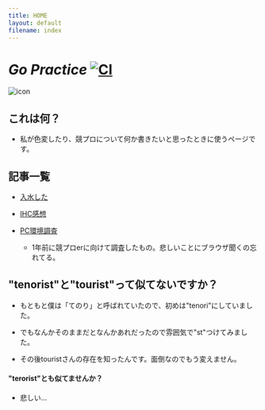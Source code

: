 ```yaml
---
title: HOME
layout: default
filename: index
---
```


# __*Go Practice*__ [![CI](https://github.com/tenorist/GoPractice/actions/workflows/blank.yml/badge.svg)](https://github.com/tenorist/GoPractice/actions/workflows/blank.yml)

![icon](https://img.atcoder.jp/icons/2ddce8c1126cbd22fa6638c592905153.png)


## これは何？

- 私が色変したり、競プロについて何か書きたいと思ったときに使うページです。


## 記事一覧

- [入水した](https://tenorist.github.io/GoPractice/articles/article1)

- [IHC感想](https://tenorist.github.io/GoPractice/articles/article2.pdf)

- [PC環境調査](https://tenorist.github.io/GoPractice/articles/article3.pdf)

    - 1年前に競プロerに向けて調査したもの。悲しいことにブラウザ聞くの忘れてる。


## "tenorist"と"tourist"って似てないですか？

- もともと僕は「てのり」と呼ばれていたので、初めは"tenori"にしていました。

- でもなんかそのままだとなんかあれだったので雰囲気で"st"つけてみました。

- その後touristさんの存在を知ったんです。面倒なのでもう変えません。


#### "terorist"とも似てませんか？

- 悲しい...
